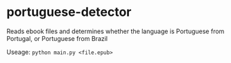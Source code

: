 # portuguese-detector
Reads ebook files and determines whether the language is Portuguese from Portugal, or Portuguese from Brazil

Useage:
```python main.py <file.epub>```

